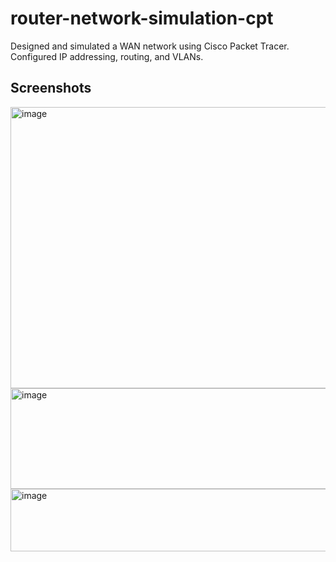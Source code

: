 # router-network-simulation-cpt
Designed and simulated a WAN network using Cisco Packet Tracer. Configured IP addressing, routing, and VLANs.

## Screenshots
<img width="619" height="450" alt="image" src="https://github.com/user-attachments/assets/09f8e442-4581-45d4-a354-d33d752ab665" />

<img width="531" height="161" alt="image" src="https://github.com/user-attachments/assets/183b866a-c050-4ca6-8b21-d2543402093b" />

<img width="546" height="100" alt="image" src="https://github.com/user-attachments/assets/827589dd-254f-4f62-983e-45f88861dc4d" />
